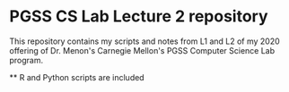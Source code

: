 # PGSS CS Lab Lecture 2 repository 
This repository contains my scripts and notes from L1 and L2 of my 2020 offering of Dr. Menon's Carnegie Mellon's PGSS Computer Science Lab program. 

** R and Python scripts are included


